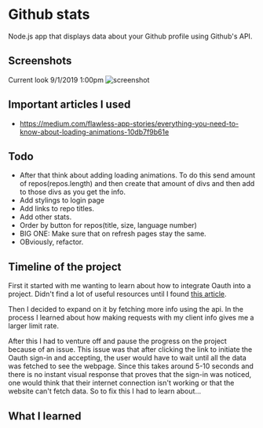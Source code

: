 # Github stats

Node.js app that displays data about your Github profile using Github's API.

## Screenshots
Current look 9/1/2019 1:00pm
![screenshot](https://i.imgur.com/qu9gOvw.png)

## Important articles I used
* https://medium.com/flawless-app-stories/everything-you-need-to-know-about-loading-animations-10db7f9b61e


## Todo
* After that think about adding loading animations. To do this send amount of repos(repos.length) and then create that amount of divs and then add to those divs as you get the info.
* Add stylings to login page
* Add links to repo titles.
* Add other stats. 
* Order by button for repos(title, size, language number)
* BIG ONE: Make sure that on refresh pages stay the same.
* OBviously, refactor.

## Timeline of the project
First it started with me wanting to learn about how to integrate Oauth into a project. Didn't find a lot of useful resources until I found [this article](https://www.sohamkamani.com/blog/javascript/2018-06-24-oauth-with-node-js/).

Then I decided to expand on it by fetching more info using the api. In the process I learned about how making requests with my client info gives me a larger limit rate. 

After this I had to venture off and pause the progress on the project because of an issue. This issue was that after clicking the link to initiate the Oauth sign-in and accepting, the user would have to wait until all the data was fetched to see the webpage. Since this takes around 5-10 seconds and there is no instant visual response that proves that the sign-in was noticed, one would think that their internet connection isn't working or that the website can't fetch data. So to fix this I had to learn about...

## What I learned